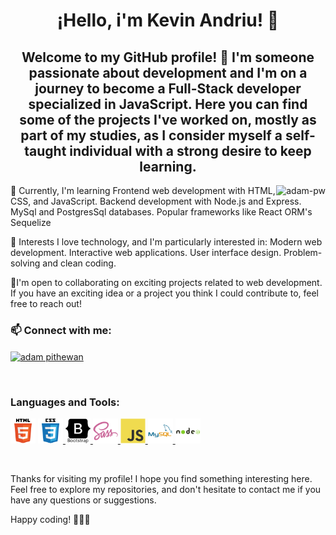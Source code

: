 <div align="center"> 
  <h1 align="center"> ¡Hello, i'm Kevin Andriu! 👋 </h1>
</div>  

<h2 align="center">Welcome to my GitHub profile! 👋
I'm someone passionate about development and I'm on a journey to become a Full-Stack developer specialized in JavaScript. Here you can find some of the projects I've worked on, mostly as part of my studies, as I consider myself a self-taught individual with a strong desire to keep learning.</h2>
<p><img align="right" src="https://github.com/Adam-pw/Adam-pw/blob/main/animation_500_kxa883sd.gif" alt="adam-pw" /></p>

🌱 Currently, I'm learning
Frontend web development with HTML, CSS, and JavaScript.
Backend development with Node.js and Express.
MySql and PostgresSql databases.
Popular frameworks like React
ORM's Sequelize

👀  Interests
I love technology, and I'm particularly interested in:
Modern web development.
Interactive web applications.
User interface design.
Problem-solving and clean coding.

💼I'm open to collaborating on exciting projects related to web development. If you have an exciting idea or a project you think I could contribute to, feel free to reach out!
<br>

<h3 align="left"> 📫 Connect with me:</h3>
<p align="left">
  <a href="https://www.linkedin.com/in/kevin-hernandez-ing-dev/" target="blank"><img align="center"
      src="https://raw.githubusercontent.com/rahuldkjain/github-profile-readme-generator/master/src/images/icons/Social/linked-in-alt.svg"
      alt="adam pithewan" height="30" width="40" /></a>
</p>

<br>

<h3 align="left">Languages and Tools:</h3>
<p align="left"> <a href="https://www.w3.org/html/" target="_blank" rel="noreferrer"> <img
      src="https://raw.githubusercontent.com/devicons/devicon/master/icons/html5/html5-original-wordmark.svg"
      alt="html5" width="40" height="40" /></a> <a href="https://www.w3schools.com/css/" target="_blank"
    rel="noreferrer"> <img
      src="https://raw.githubusercontent.com/devicons/devicon/master/icons/css3/css3-original-wordmark.svg" alt="css3"
      width="40" height="40" /> </a>  <a href="https://getbootstrap.com" target="_blank" rel="noreferrer">
    <img src="https://raw.githubusercontent.com/devicons/devicon/master/icons/bootstrap/bootstrap-plain-wordmark.svg"
      alt="bootstrap" width="40" height="40" /> </a>  <a href="https://sass-lang.com" target="_blank" rel="noreferrer"> <img
      src="https://raw.githubusercontent.com/devicons/devicon/master/icons/sass/sass-original.svg" alt="sass" width="40"
      height="40" /> </a> <a href="https://developer.mozilla.org/en-US/docs/Web/JavaScript" target="_blank"
    rel="noreferrer"> <img
      src="https://raw.githubusercontent.com/devicons/devicon/master/icons/javascript/javascript-original.svg"
      alt="javascript" width="40" height="40" /> </a> <a href="https://www.mysql.com/" target="_blank" rel="noreferrer"> <img
      src="https://raw.githubusercontent.com/devicons/devicon/master/icons/mysql/mysql-original-wordmark.svg"
      alt="mysql" width="40" height="40" /> </a> </a> <a href="https://nodejs.org" target="_blank" rel="noreferrer"> <img
      src="https://raw.githubusercontent.com/devicons/devicon/master/icons/nodejs/nodejs-original-wordmark.svg"
      alt="nodejs" width="40" height="40" /> </a> </p>

<br>

Thanks for visiting my profile! I hope you find something interesting here. Feel free to explore my repositories, and don't hesitate to contact me if you have any questions or suggestions.

Happy coding! 👨‍💻🚀
